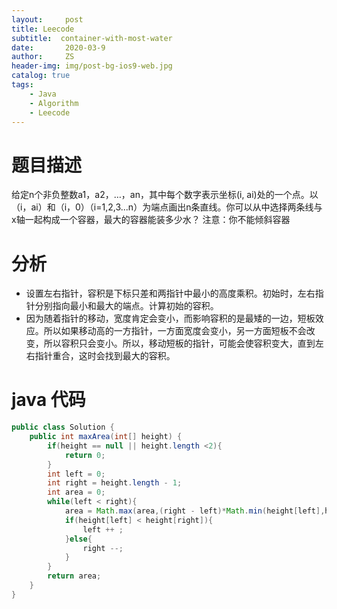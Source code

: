 ```yaml
---
layout:     post
title: Leecode
subtitle:  container-with-most-water
date:       2020-03-9
author:     ZS
header-img: img/post-bg-ios9-web.jpg
catalog: true
tags: 
    - Java
    - Algorithm
    - Leecode
---
```


# 题目描述
给定n个非负整数a1，a2，…，an，其中每个数字表示坐标(i, ai)处的一个点。以（i，ai）和（i，0）（i=1,2,3...n）为端点画出n条直线。你可以从中选择两条线与x轴一起构成一个容器，最大的容器能装多少水？
注意：你不能倾斜容器
# 分析
* 设置左右指针，容积是下标只差和两指针中最小的高度乘积。初始时，左右指针分别指向最小和最大的端点。计算初始的容积。
*  因为随着指针的移动，宽度肯定会变小，而影响容积的是最矮的一边，短板效应。所以如果移动高的一方指针，一方面宽度会变小，另一方面短板不会改变，所以容积只会变小。所以，移动短板的指针，可能会使容积变大，直到左右指针重合，这时会找到最大的容积。
# java 代码
```java
public class Solution {
    public int maxArea(int[] height) {
        if(height == null || height.length <2){
            return 0;
        }
        int left = 0;
        int right = height.length - 1;
        int area = 0;        
        while(left < right){
            area = Math.max(area,(right - left)*Math.min(height[left],height[right]));
            if(height[left] < height[right]){
                left ++ ;
            }else{
                right --;
            }
        }        
        return area;
    }
}
```
